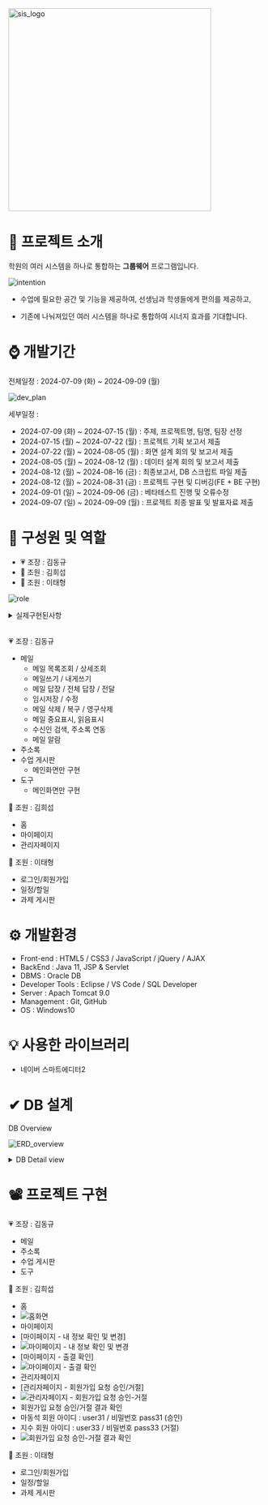 <img src="https://github.com/user-attachments/assets/7297e3be-d422-40e5-9dc4-024cfcef5daf" alt="sis_logo" width="400">


# 📌 프로젝트 소개

학원의 여러 시스템을 하나로 통합하는 <b>그룹웨어</b> 프로그램입니다. 

![intention](https://github.com/user-attachments/assets/b72c6627-fd30-40e6-86ad-fae14c3897ac)

- 수업에 필요한 공간 및 기능을 제공하여, 선생님과 학생들에게 편의를 제공하고,

- 기존에 나눠져있던 여러 시스템을 하나로 통합하여 시너지 효과를 기대합니다.


# ⌚ 개발기간

전체일정 : 2024-07-09 (화) ~ 2024-09-09 (월)

![dev_plan](https://github.com/user-attachments/assets/ab93c65d-6a31-4a27-8311-93916f0396e6)

세부일정 :
- 2024-07-09 (화) ~ 2024-07-15 (월) : 주제, 프로젝트명, 팀명, 팀장 선정
- 2024-07-15 (월) ~ 2024-07-22 (월) : 프로젝트 기획 보고서 제출
- 2024-07-22 (월) ~ 2024-08-05 (월) : 화면 설계 회의 및 보고서 제출
- 2024-08-05 (월) ~ 2024-08-12 (월) : 데이터 설계 회의 및 보고서 제출
- 2024-08-12 (월) ~ 2024-08-16 (금) : 최종보고서, DB 스크립트 파일 제출
- 2024-08-12 (월) ~ 2024-08-31 (금) : 프로젝트 구현 및 디버깅(FE + BE 구현)
- 2024-09-01 (일) ~ 2024-09-06 (금) : 베타테스트 진행 및 오류수정
- 2024-09-07 (일) ~ 2024-09-09 (월) : 프로젝트 최종 발표 및 발표자료 제출


# 🌱 구성원 및 역할

- 💗 조장 : 김동규
- 💛 조원 : 김희섭
- 💙 조원 : 이태형

![role](https://github.com/user-attachments/assets/be4f9d96-f2de-4bc8-9236-95b30fa3315a)

<details>
<summary>실제구현된사항</summary>

![role_real](https://github.com/user-attachments/assets/a450bd31-ce72-493c-a083-ce8fc8dfe4ac)

</details>
<br>

💗 조장 : 김동규

- 메일
    - 메일 목록조회 / 상세조회
    - 메일쓰기 / 내게쓰기
    - 메일  답장 / 전체 답장 / 전달
    - 임시저장 / 수정
    - 메일 삭제 / 복구 / 영구삭제
    - 메일 중요표시, 읽음표시
    - 수신인 검색, 주소록 연동
    - 메일 알람
- 주소록
- 수업 게시판
    - 메인화면만 구현
- 도구
    - 메인화면만 구현

💛 조원 : 김희섭

- 홈
- 마이페이지
- 관리자페이지

💙 조원 : 이태형

- 로그인/회원가입
- 일정/할일
- 과제 게시판



# ⚙ 개발환경

- Front-end : HTML5 / CSS3 / JavaScript / jQuery / AJAX
- BackEnd : Java 11, JSP & Servlet
- DBMS : Oracle DB
- Developer Tools : Eclipse / VS Code / SQL Developer
- Server : Apach Tomcat 9.0
- Management : Git, GitHub
- OS : Windows10


# 💡 사용한 라이브러리

- 네이버 스마트에디터2


# ✔ DB 설계

DB Overview

![ERD_overview](https://github.com/user-attachments/assets/4723f86c-68f7-4c5c-a52f-6d0311a8f30f)


<details>
<summary>DB Detail view</summary>

![ERD_detail](https://github.com/user-attachments/assets/77283b65-e7ff-434f-9d76-62761f8c4609)

</details>




# 📽 프로젝트 구현

💗 조장 : 김동규

- 메일
- 주소록
- 수업 게시판
- 도구

💛 조원 : 김희섭

- 홈
- ![홈화면](https://github.com/user-attachments/assets/5e19d53f-cb79-4baa-89fa-f0330abc787b)
- 마이페이지
- [마이페이지 - 내 정보 확인 및 변경]
- ![마이페이지 - 내 정보 확인 및 변경](https://github.com/user-attachments/assets/bf13f1cd-dcb1-4fec-aa6b-05c050de6a7e)
- [마이페이지 - 출결 확인]
- ![마이페이지 - 출결 확인](https://github.com/user-attachments/assets/2a771839-ce09-41ba-add7-eccad2464499)
- 관리자페이지
- [관리자페이지 - 회원가입 요청 승인/거절]
- ![관리자페이지 - 회원가입 요청 승인-거절](https://github.com/user-attachments/assets/38ddf8ca-af41-4a0b-8e83-0213dc6dff6f)
- 회원가입 요청 승인/거절 결과 확인
- 마동석 회원 아이디 : user31 / 비밀번호 pass31 (승인)
- 지수 회원 아이디 : user33 / 비밀번호 pass33 (거절)
- ![회원가입 요청 승인-거절 결과 확인](https://github.com/user-attachments/assets/3ed85efb-335e-4858-9192-7ae762c972a6)

💙 조원 : 이태형

- 로그인/회원가입
- 일정/할일
- 과제 게시판
